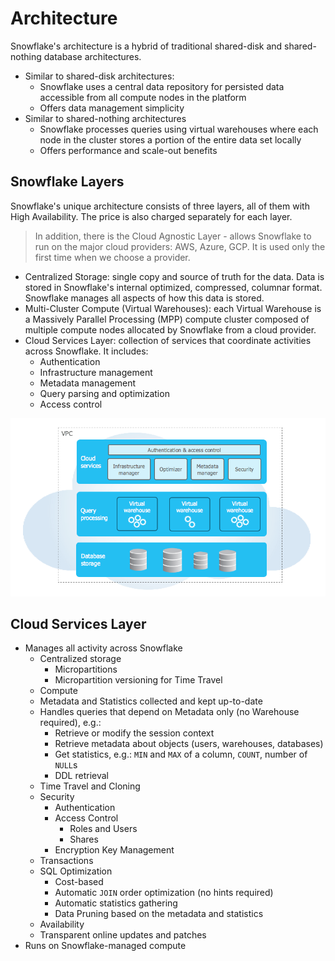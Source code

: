 # Architecture #

Snowflake's architecture is a hybrid of traditional shared-disk and shared-nothing database architectures.
* Similar to shared-disk architectures:
  * Snowflake uses a central data repository for persisted data accessible from all compute nodes in the platform
  * Offers data management simplicity
* Similar to shared-nothing architectures
  * Snowflake processes queries using virtual warehouses where each node in the cluster stores a portion of the entire data set locally
  * Offers performance and scale-out benefits

## Snowflake Layers ##
Snowflake's unique architecture consists of three layers, all of them with High Availability. The price is also charged separately for each layer.

> In addition, there is the Cloud Agnostic Layer - allows Snowflake to run on the major cloud providers: AWS, Azure, GCP. It is used only the first time when we choose a provider.

* Centralized Storage: single copy and source of truth for the data. Data is stored in Snowflake's internal optimized, compressed, columnar format. Snowflake manages all aspects of how this data is stored.
* Multi-Cluster Compute (Virtual Warehouses): each Virtual Warehouse is a Massively Parallel Processing (MPP) compute cluster composed of multiple compute nodes allocated by Snowflake from a cloud provider.
* Cloud Services Layer: collection of services that coordinate activities across Snowflake. It includes:
  * Authentication
  * Infrastructure management
  * Metadata management
  * Query parsing and optimization
  * Access control

![](../images/SnowflakeLayers.png)

## Cloud Services Layer ##

* Manages all activity across Snowflake
  * Centralized storage
    * Micropartitions
    * Micropartition versioning for Time Travel
  * Compute
  * Metadata and Statistics collected and kept up-to-date
  * Handles queries that depend on Metadata only (no Warehouse required), e.g.:
    * Retrieve or modify the session context
    * Retrieve metadata about objects (users, warehouses, databases)
    * Get statistics, e.g.: `MIN` and `MAX` of a column, `COUNT`, number of `NULL`s
    * DDL retrieval
  * Time Travel and Cloning
  * Security
    * Authentication
    * Access Control
      * Roles and Users
      * Shares
    * Encryption Key Management
  * Transactions
  * SQL Optimization
    * Cost-based
    * Automatic `JOIN` order optimization (no hints required)
    * Automatic statistics gathering
    * Data Pruning based on the metadata and statistics
  * Availability
  * Transparent online updates and patches
* Runs on Snowflake-managed compute
